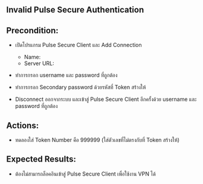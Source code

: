 ## Invalid Pulse Secure Authentication

## Precondition:
  * เปิดโปรแกรม Pulse Secure Client และ Add Connection
  
      * Name:
      * Server URL:
  * ทำการกรอก username และ password ที่ถูกต้อง
  * ทำการกรอก Secondary password ด้วยรหัสที่ Token สร้างให้
  * Disconnect ออกจากระบบ และเข้าสู่ Pulse Secure Client อีกครั้งด้วย username และ password ที่ถูกต้อง
  
## Actions: 
  * ทดลองใส่ Token Number คือ 999999 (ใส่ตัวเลขที่ไม่ตรงกับที่ Token สร้างให้)

## Expected Results: 
  * ต้องไม่สามารถล็อคอินเข้าสู่ Pulse Secure Client เพื่อใช้งาน VPN ได้
